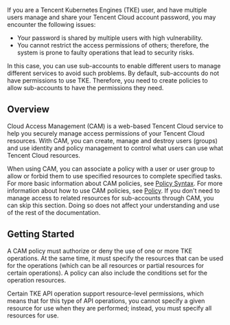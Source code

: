 If you are a Tencent Kubernetes Engines (TKE) user, and have multiple users manage and share your Tencent Cloud account password, you may encounter the following issues:
- Your password is shared by multiple users with high vulnerability.
- You cannot restrict the access permissions of others; therefore, the system is prone to faulty operations that lead to security risks.

In this case, you can use sub-accounts to enable different users to manage different services to avoid such problems. By default, sub-accounts do not have permissions to use TKE. Therefore, you need to create policies to allow sub-accounts to have the permissions they need.

## Overview
Cloud Access Management (CAM) is a web-based Tencent Cloud service to help you securely manage access permissions of your Tencent Cloud resources. With CAM, you can create, manage and destroy users (groups) and use identity and policy management to control what users can use what Tencent Cloud resources.

When using CAM, you can associate a policy with a user or user group to allow or forbid them to use specified resources to complete specified tasks. For more basic information about CAM policies, see [Policy Syntax](/doc/product/598/10603). For more information about how to use CAM policies, see [Policy](/doc/product/598/10601).
If you don't need to manage access to related resources for sub-accounts through CAM, you can skip this section. Doing so does not affect your understanding and use of the rest of the documentation.

## Getting Started
A CAM policy must authorize or deny the use of one or more TKE operations. At the same time, it must specify the resources that can be used for the operations (which can be all resources or partial resources for certain operations). A policy can also include the conditions set for the operation resources.

Certain TKE API operation support resource-level permissions, which means that for this type of API operations, you cannot specify a given resource for use when they are performed; instead, you must specify all resources for use.
